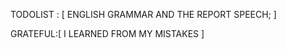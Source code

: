 TODOLIST : [
    ENGLISH GRAMMAR AND THE REPORT SPEECH;
]

GRATEFUL:[
    I LEARNED FROM MY MISTAKES 
]